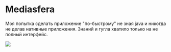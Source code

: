 # Mediasfera
Моя попытка сделать приложение "по-быстрому" не зная java и никогда не делав нативные приложения.
Знаний и гугла хватило только на не полный интерфейс.

![](https://github.com/satird/mediaContainer/blob/main/src/main/resources/static/resources/images/mediasfera-beta.gif)
